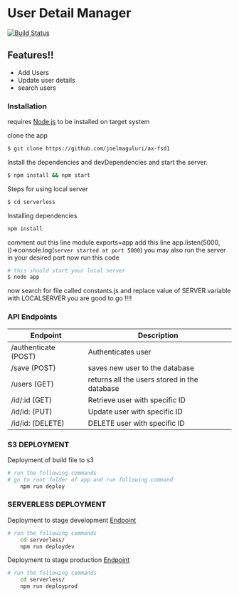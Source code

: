 # User Detail Manager

[![Build Status](https://travis-ci.org/joemccann/dillinger.svg?branch=master)]()

## Features!!

  - Add Users 
  - Update user details 
  - search users 


### Installation

requires [Node.js](https://nodejs.org/)  to be installed on target system

clone the app 
```sh
$ git clone https://github.com/joelmaguluri/ax-fsd1
```
Install the dependencies and devDependencies and start the server.

```sh
$ npm install && npm start
```

Steps for using local server 

```sh
$ cd serverless 
```
Installing dependencies
```sh
npm install
```
 comment out this line module.exports=app
add this line app.listen(5000,()=>console.log(`server started at port 5000`)
you may also run the server in your desired port
now run this code 
```sh
# this should start your local server
$ node app

```
now search for file called constants.js and replace value of SERVER variable with LOCALSERVER
you are good to go !!!!


### API Endpoints

| Endpoint| Description |
| ------ | ------ |
| /authenticate (POST) | Authenticates user |
|/save  (POST) | saves new user to the database|
|/users  (GET) | returns all the users stored in the database|
|/id/:id  (GET) | Retrieve user with specific ID|
|/id/id:  (PUT) | Update user with specific ID|
|/id/id:  (DELETE) | DELETE user with specific ID|


### S3 DEPLOYMENT

Deployment of build file to s3
```sh
# run the following commands
# go to root folder of app and run following command
    npm run deploy
```


### SERVERLESS DEPLOYMENT

Deployment to stage development 
[Endpoint](https://uviz4022j1.execute-api.us-east-1.amazonaws.com)
```sh
# run the following commands
    cd serverless/
    npm run deploydev
```
Deployment to stage production
[Endpoint](https://npoeootl24.execute-api.us-east-1.amazonaws.com/)
```sh
# run the following commands
    cd serverless/
    npm run deployprod
```
